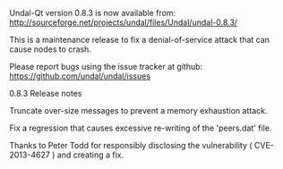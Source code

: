 Undal-Qt version 0.8.3 is now available from:
  http://sourceforge.net/projects/undal/files/Undal/undal-0.8.3/

This is a maintenance release to fix a denial-of-service attack that
can cause nodes to crash.

Please report bugs using the issue tracker at github:
  https://github.com/undal/undal/issues

0.8.3 Release notes

Truncate over-size messages to prevent a memory exhaustion attack.

Fix a regression that causes excessive re-writing of the 'peers.dat' file.


Thanks to Peter Todd for responsibly disclosing the vulnerability
( CVE-2013-4627 ) and creating a fix.
